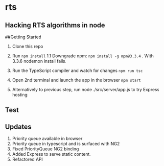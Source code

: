# rts

## Hacking RTS algorithms in node
##Getting Started

1. Clone this repo

1. Run `npm install`
1.1 Downgrade npm:  `npm install -g npm@3.3.4` . With 3.3.6 nodemon install fails.

1. Run the TypeScript compiler and watch for changes `npm run tsc`

1. Open 2nd terminal and launch the app in the browser `npm start`

1. Alternatively to previous step, run node ./src/server/app.js to try Express hosting

## Test
## Updates
1. Priority queue available in browser
2. Priority queue in typescript and is surfaced with NG2
3. Fixed PriorityQueue NG2 binding
4. Added Express to serve static content. 
5. Refactored API